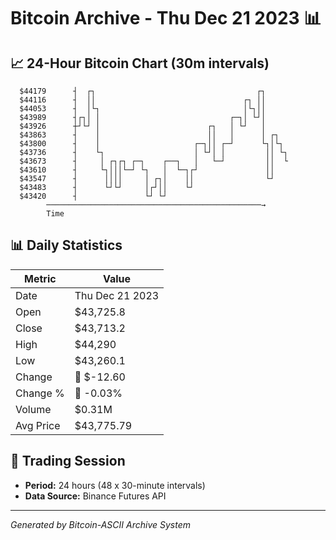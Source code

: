 # Bitcoin Archive - Thu Dec 21 2023 📊

## 📈 24-Hour Bitcoin Chart (30m intervals)

```
  $44179      ┤  ┌┐                                    ┌┐      
  $44116      ┤  ││                                 ┌┐ ││      
  $44053      ┤  │└┐                                │└┐││      
  $43989      ┤┌┐│ │                             ┌─┐│ └┘│      
  $43926      ┼┘└┘ │                        ┌┐   │ └┘   │      
  $43863      ┤    │                        ││   │      │ ┌┐   
  $43800      ┤    │                     ┌─┐││ ┌─┘      └┐│└┐  
  $43736      ┤    └┐                    │ └┘│ │         ││ └┐ 
  $43673      ┤     │ ┌┐┌┐ ┌─┐    ┌──┐   │   └─┘         ││  └ 
  $43610      ┤     └┐│││└─┘ └┐   │  └─┐┌┘               ││    
  $43547      ┤      ││││     │ ┌┐│    ││                └┘    
  $43483      ┤      └┘└┘     │┌┘││    └┘                      
  $43420      ┤               └┘ └┘                            
        ────────────────────────────────────────────────→
        Time
```

## 📊 Daily Statistics

| Metric | Value |
|--------|-------|
| Date | Thu Dec 21 2023 |
| Open | $43,725.8 |
| Close | $43,713.2 |
| High | $44,290 |
| Low | $43,260.1 |
| Change | 🔴 $-12.60 |
| Change % | 🔴 -0.03% |
| Volume | $0.31M |
| Avg Price | $43,775.79 |

## 📅 Trading Session

- **Period:** 24 hours (48 x 30-minute intervals)
- **Data Source:** Binance Futures API

---
*Generated by Bitcoin-ASCII Archive System*
